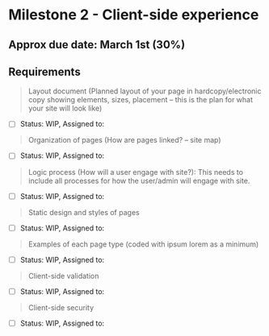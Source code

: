 # Milestone 2 - Client-side experience
## Approx due date: March 1st (30%)

## Requirements

> Layout document (Planned layout of your page in hardcopy/electronic copy showing elements, sizes, placement 
> – this is the plan for what your site will look like)

 
- [ ] Status: WIP, Assigned to: 

> Organization of pages (How are pages linked? – site map)

 
- [ ] Status: WIP, Assigned to: 

> Logic process (How will a user engage with site?): This needs to include all processes for how the user/admin will engage with site.


- [ ] Status: WIP, Assigned to: 

> Static design and styles of pages


- [ ] Status: WIP, Assigned to: 

> Examples of each page type (coded with ipsum lorem as a minimum)


- [ ] Status: WIP, Assigned to: 

> Client-side validation


- [ ] Status: WIP, Assigned to: 

> Client-side security


- [ ] Status: WIP, Assigned to: 
